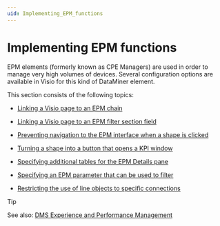 ```yaml
---
uid: Implementing_EPM_functions
---
```


# Implementing EPM functions

EPM elements (formerly known as CPE Managers) are used in order to manage very high volumes of devices. Several configuration options are available in Visio for this kind of DataMiner element.

This section consists of the following topics:

- [Linking a Visio page to an EPM chain](Linking_a_Visio_page_to_an_EPM_chain.md)

- [Linking a Visio page to an EPM filter section field](Linking_a_Visio_page_to_an_EPM_filter_section_field.md)

- [Preventing navigation to the EPM interface when a shape is clicked](Preventing_navigation_to_the_EPM_interface_when_a_shape_is_clicked.md)

- [Turning a shape into a button that opens a KPI window](Turning_a_shape_into_a_button_that_opens_a_KPI_window.md)

- [Specifying additional tables for the EPM Details pane](Specifying_additional_tables_for_the_EPM_Details_pane.md)

- [Specifying an EPM parameter that can be used to filter](Specifying_an_EPM_parameter_that_can_be_used_to_filter.md)

- [Restricting the use of line objects to specific connections](Restricting_the_use_of_line_objects_to_specific_connections.md)

> [!TIP]
> See also:
> [DMS Experience and Performance Management](xref:EPM#dms-experience-and-performance-management)
